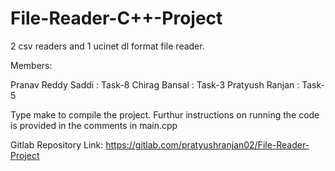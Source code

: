 # File-Reader-C++-Project
2 csv readers and 1 ucinet dl format file reader.

Members:

Pranav Reddy Saddi  : Task-8
Chirag Bansal       : Task-3
Pratyush Ranjan     : Task-5

Type make to compile the project. 
Furthur instructions on running the code is provided in the comments in main.cpp

Gitlab Repository Link: https://gitlab.com/pratyushranjan02/File-Reader-Project
